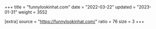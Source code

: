 +++
title = "funnylookinhat.com"
date = "2022-03-22"
updated = "2023-01-31"
weight = 3552

[extra]
source = "https://funnylookinhat.com/"
ratio = 76
size = 3
+++
